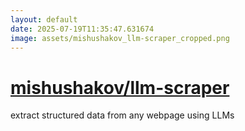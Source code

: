 ```yaml
---
layout: default
date: 2025-07-19T11:35:47.631674
image: assets/mishushakov_llm-scraper_cropped.png
---
```


# [mishushakov/llm-scraper](https://github.com/mishushakov/llm-scraper)

extract structured data from any webpage using LLMs
